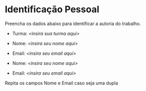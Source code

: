 # Identificação Pessoal

Preencha os dados abaixo para identificar a autoria do trabalho.

- Turma: *\<insira sua turma aqui>*

- Nome: *\<insira seu nome aqui>*
- Email: *\<insira seu email aqui>*

- Nome: *\<insira seu nome aqui>*
- Email: *\<insira seu email aqui>*

Repita os campos Nome e Email caso seja uma dupla
